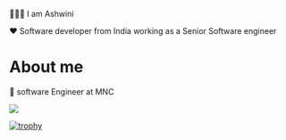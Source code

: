 🙋🏻‍♀️ I am Ashwini 

❤️ Software developer from India working as a Senior Software engineer
  
# About me 

💼 software Engineer at MNC    
  
![](https://komarev.com/ghpvc/?username=your-github-ashu23queen) 

[![trophy](https://github-profile-trophy.vercel.app/?username=ashu23queen&theme=onedark)](https://github.com/ashu23queen/github-profile-trophy)
